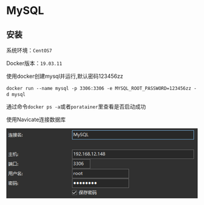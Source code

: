 #	MySQL

## 安装

系统环境：`CentOS7`

Docker版本：`19.03.11`

使用docker创建mysql并运行,默认密码123456zz

```shell
docker run --name mysql -p 3306:3306 -e MYSQL_ROOT_PASSWORD=123456zz -d mysql
```

通过命令`docker ps -a`或者`poratainer`里查看是否启动成功

使用Navicate连接数据库

![navicate](../../imgs/navicate.png)